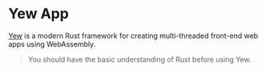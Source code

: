 # Yew App

[Yew](https://yew.rs/) is a modern Rust framework for creating multi-threaded front-end web apps using WebAssembly.

> You should have the basic understanding of Rust before using Yew.
